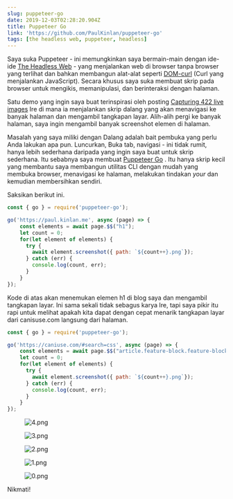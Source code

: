 ```yaml
---
slug: puppeteer-go
date: 2019-12-03T02:28:20.904Z
title: Puppeteer Go
link: 'https://github.com/PaulKinlan/puppeteer-go'
tags: [the headless web, puppeteer, headless]
---
```


Saya suka Puppeteer - ini memungkinkan saya bermain-main dengan ide-ide [The Headless Web](https://paul.kinlan.me/the-headless-web/) - yang menjalankan web di browser tanpa browser yang terlihat dan bahkan membangun alat-alat seperti [DOM-curl](https://paul.kinlan.me/domcurl/) (Curl yang menjalankan JavaScript). Secara khusus saya suka membuat skrip pada browser untuk mengikis, memanipulasi, dan berinteraksi dengan halaman.

Satu demo yang ingin saya buat terinspirasi oleh posting [Capturing 422 live images](https://bitsofco.de/how-i-created-488-live-images/) Ire di mana ia menjalankan skrip dalang yang akan menavigasi ke banyak halaman dan mengambil tangkapan layar. Alih-alih pergi ke banyak halaman, saya ingin mengambil banyak screenshot elemen di halaman.

Masalah yang saya miliki dengan Dalang adalah bait pembuka yang perlu Anda lakukan apa pun. Luncurkan, Buka tab, navigasi - ini tidak rumit, hanya lebih sederhana daripada yang ingin saya buat untuk skrip sederhana. Itu sebabnya saya membuat [Puppeteer Go](https://github.com/PaulKinlan/puppeteer-go) . Itu hanya skrip kecil yang membantu saya membangun utilitas CLI dengan mudah yang membuka browser, menavigasi ke halaman, melakukan tindakan _your_ dan kemudian membersihkan sendiri.

Saksikan berikut ini.

```JavaScript
const { go } = require('puppeteer-go');

go('https://paul.kinlan.me', async (page) => {
    const elements = await page.$$("h1");
    let count = 0;
    for(let element of elements) {
      try {
        await element.screenshot({ path: `${count++}.png`});
      } catch (err) {
        console.log(count, err);
      }
    }
});
```

Kode di atas akan menemukan elemen h1 di blog saya dan mengambil tangkapan layar. Ini sama sekali tidak sebagus karya Ire, tapi saya pikir itu rapi untuk melihat apakah kita dapat dengan cepat menarik tangkapan layar dari canisuse.com langsung dari halaman.

```JavaScript
const { go } = require('puppeteer-go');

go('https://caniuse.com/#search=css', async (page) => {
    const elements = await page.$$("article.feature-block.feature-block--feature");
    let count = 0;
    for(let element of elements) {
      try {
        await element.screenshot({ path: `${count++}.png`});
      } catch (err) {
        console.log(count, err);
      }
    }
});
```

<figure><img src="/images/2019-12-03-puppeteer-go-0.jpeg" alt="4.png"></figure>

<figure><img src="/images/2019-12-03-puppeteer-go-1.jpeg" alt="3.png"></figure>

<figure><img src="/images/2019-12-03-puppeteer-go-2.jpeg" alt="2.png"></figure>

<figure><img src="/images/2019-12-03-puppeteer-go-3.jpeg" alt="1.png"></figure>

<figure><img src="/images/2019-12-03-puppeteer-go-4.jpeg" alt="0.png"></figure>

Nikmati!

